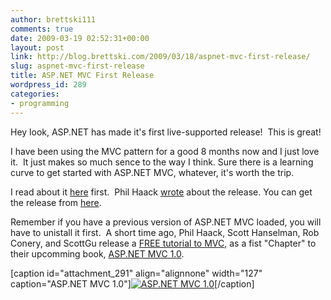 ```yaml
---
author: brettski111
comments: true
date: 2009-03-19 02:52:31+00:00
layout: post
link: http://blog.brettski.com/2009/03/18/aspnet-mvc-first-release/
slug: aspnet-mvc-first-release
title: ASP.NET MVC First Release
wordpress_id: 289
categories:
- programming
---
```


Hey look, ASP.NET has made it's first live-supported release!  This is great!

I have been using the MVC pattern for a good 8 months now and I just love it.  It just makes so much sence to the way I think. Sure there is a learning curve to get started with ASP.NET MVC, whatever, it's worth the trip.

I read about it [here](http://blogs.msdn.com/webdevtools/archive/2009/03/18/asp-net-mvc-1-0-live.aspx) first.  Phil Haack [wrote](http://www.haacked.com/archive/2009/03/18/aspnet-mvc-rtw.aspx) about the release.
You can get the release from [here](http://www.microsoft.com/downloads/details.aspx?FamilyID=53289097-73ce-43bf-b6a6-35e00103cb4b&displaylang=en).

Remember if you have a previous version of ASP.NET MVC loaded, you will have to unistall it first.  A short time ago, Phil Haack, Scott Hanselman, Rob Conery, and ScottGu release a [FREE tutorial to MVC](http://weblogs.asp.net/scottgu/archive/2009/03/10/free-asp-net-mvc-ebook-tutorial.aspx), as a fist "Chapter" to their upcomming book, [ASP.NET MVC 1.0](http://www.amazon.com/gp/product/0470384611?ie=UTF8&tag=bretcook-20&linkCode=as2&camp=1789&creative=390957&creativeASIN=0470384611).

[caption id="attachment_291" align="alignnone" width="127" caption="ASP.NET MVC 1.0"][![ASP.NET MVC 1.0](http://brettski111.files.wordpress.com/2009/03/51jz48ccnnl_sl160_.jpg)](http://www.amazon.com/gp/product/0470384611?ie=UTF8&tag=bretcook-20&linkCode=as2&camp=1789&creative=390957&creativeASIN=0470384611)[/caption]
